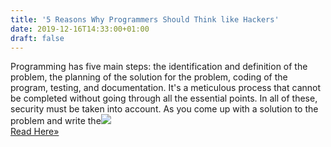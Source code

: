 ```yaml
---
title: '5 Reasons Why Programmers Should Think like Hackers'
date: 2019-12-16T14:33:00+01:00
draft: false
---
```


Programming has five main steps: the identification and definition of the problem, the planning of the solution for the problem, coding of the program, testing, and documentation. It's a meticulous process that cannot be completed without going through all the essential points. In all of these, security must be taken into account. As you come up with a solution to the problem and write the![](http://feeds.feedburner.com/~r/TheHackersNews/~4/Jsys2j9kQjM)  
[Read Here»](https://thehackernews.com/2019/12/cybersecurity-for-programmers.html)